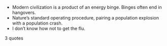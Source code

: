  - Modern civilization is a product of an energy binge. Binges often end in hangovers.
 - Nature’s standard operating procedure, pairing a population explosion with a population crash.
 - I don’t know how not to get the flu.

3 quotes